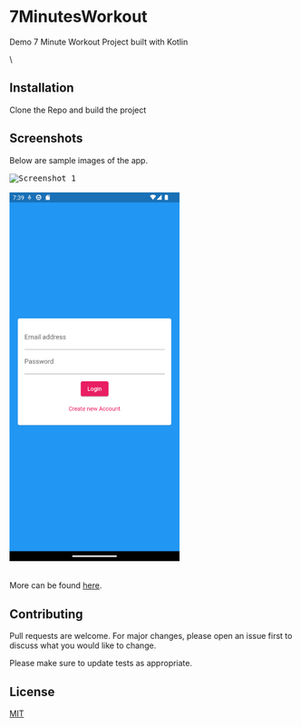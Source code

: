# 7MinutesWorkout
Demo 7 Minute Workout Project built with Kotlin

\
## Installation

Clone the Repo and build the project

## Screenshots

Below are sample images of the app.


<kbd> 
<img src="https://github.com/albusaidyy/7MinutesWorkout/tree/master/screenshots/1.png" alt="Screenshot 1" width="300" >
</kbd>
<br>
<br>



<kbd> 
<img src="https://github.com/albusaidyy/chat_app/blob/master/assets/screenshots/3.png" alt="Screenshot 3" width="300" >
</kbd>
<br>
<br>

More can be found [here](https://github.com/albusaidyy/7MinutesWorkout/tree/master/app/screenshots).






## Contributing
Pull requests are welcome. For major changes, please open an issue first to discuss what you would like to change.

Please make sure to update tests as appropriate.

## License
[MIT](https://choosealicense.com/licenses/mit/)
